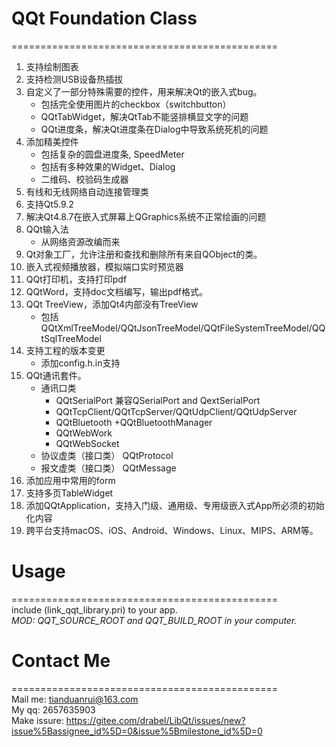 
# QQt Foundation Class  

==============================================  
1. 支持绘制图表  
2. 支持检测USB设备热插拔  
3. 自定义了一部分特殊需要的控件，用来解决Qt的嵌入式bug。
    - 包括完全使用图片的checkbox（switchbutton）
    - QQtTabWidget，解决QtTab不能竖排横显文字的问题
    - QQt进度条，解决Qt进度条在Dialog中导致系统死机的问题
1. 添加精美控件
    - 包括复杂的圆盘进度条, SpeedMeter    
    - 包括有多种效果的Widget、Dialog
    - 二维码、校验码生成器
4. 有线和无线网络自动连接管理类
5. 支持Qt5.9.2   
6. 解决Qt4.8.7在嵌入式屏幕上QGraphics系统不正常绘画的问题 
7. QQt输入法
    - 从网络资源改编而来
8. Qt对象工厂，允许注册和查找和删除所有来自QObject的类。
9. 嵌入式视频播放器，模拟端口实时预览器
10. QQt打印机，支持打印pdf
12. QQtWord，支持doc文档编写，输出pdf格式。
14. QQt TreeView，添加Qt4内部没有TreeView
    - 包括QQtXmlTreeModel/QQtJsonTreeModel/QQtFileSystemTreeModel/QQtSqlTreeModel
15. 支持工程的版本变更
    - 添加config.h.in支持
16. QQt通讯套件。
     - 通讯口类   
        - QQtSerialPort 兼容QSerialPort and QextSerialPort
        - QQtTcpClient/QQtTcpServer/QQtUdpClient/QQtUdpServer
        - QQtBluetooth +QQtBluetoothManager
        - QQtWebWork
        - QQtWebSocket
     - 协议虚类（接口类） QQtProtocol
     - 报文虚类（接口类） QQtMessage
17. 添加应用中常用的form
18. 支持多页TableWidget
19. 添加QQtApplication，支持入门级、通用级、专用级嵌入式App所必须的初始化内容
20. 跨平台支持macOS、iOS、Android、Windows、Linux、MIPS、ARM等。

# Usage  

==============================================  
include (link_qqt_library.pri)  to your app.  
*MOD: QQT_SOURCE_ROOT and QQT_BUILD_ROOT in your computer.*


# Contact Me  

==============================================  
Mail me: tianduanrui@163.com  
My qq: 2657635903  
Make issure: https://gitee.com/drabel/LibQt/issues/new?issue%5Bassignee_id%5D=0&issue%5Bmilestone_id%5D=0  



